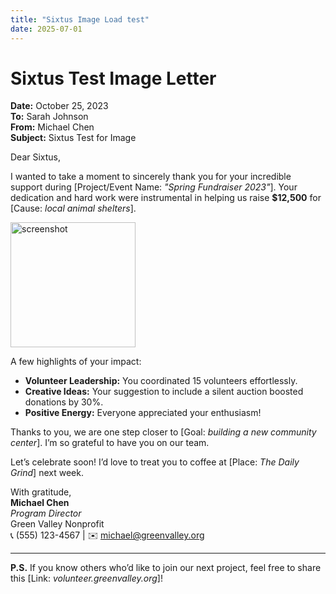 ```yaml
---
title: "Sixtus Image Load test"
date: 2025-07-01
---
```

# Sixtus Test Image Letter  

**Date:** October 25, 2023  
**To:** Sarah Johnson  
**From:** Michael Chen  
**Subject:** Sixtus Test for Image 

Dear Sixtus,  

I wanted to take a moment to sincerely thank you for your incredible support during [Project/Event Name: *"Spring Fundraiser 2023"*]. Your dedication and hard work were instrumental in helping us raise **$12,500** for [Cause: *local animal shelters*].  
<style>
img {width: 200px; height: auto;}
</style>
![screenshot](../media/foto.png)

A few highlights of your impact:  
- **Volunteer Leadership:** You coordinated 15 volunteers effortlessly.  
- **Creative Ideas:** Your suggestion to include a silent auction boosted donations by 30%.  
- **Positive Energy:** Everyone appreciated your enthusiasm!  

Thanks to you, we are one step closer to [Goal: *building a new community center*]. I’m so grateful to have you on our team.  

Let’s celebrate soon! I’d love to treat you to coffee at [Place: *The Daily Grind*] next week.  

With gratitude,  
**Michael Chen**  
*Program Director*  
Green Valley Nonprofit  
📞 (555) 123-4567 | ✉️ michael@greenvalley.org  

---



**P.S.** If you know others who’d like to join our next project, feel free to share this [Link: *volunteer.greenvalley.org*]!
